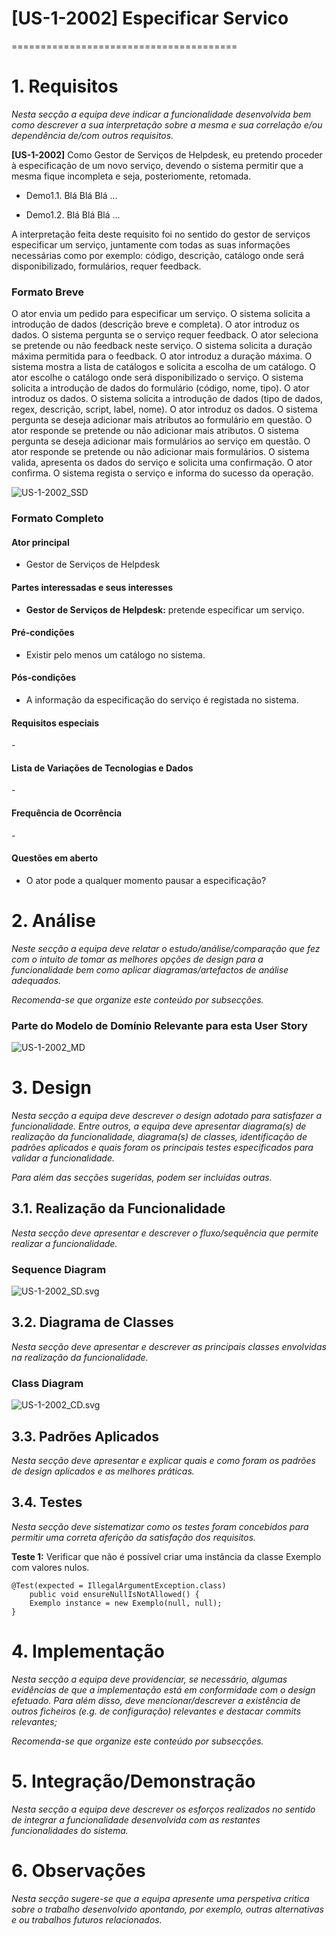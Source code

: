 # [US-1-2002] Especificar Servico
=======================================


# 1. Requisitos

*Nesta secção a equipa deve indicar a funcionalidade desenvolvida bem como descrever a 
sua interpretação sobre a mesma e sua correlação e/ou dependência de/com outros requisitos.*

**[US-1-2002]** Como Gestor de Serviços de Helpdesk, eu pretendo proceder à especificação de 
um novo serviço, devendo o sistema permitir que a mesma fique incompleta e seja, posteriomente, retomada.

- Demo1.1. Blá Blá Blá ...

- Demo1.2. Blá Blá Blá ...

A interpretação feita deste requisito foi no sentido do gestor de serviços especificar um serviço, 
juntamente com todas as suas informações necessárias como por exemplo: código, descrição, catálogo 
onde será disponibilizado, formulários, requer feedback.

### Formato Breve

O ator envia um pedido para especificar um serviço. O sistema solicita a introdução de dados (descrição breve
 e completa). O ator introduz os dados. O sistema pergunta se o serviço requer feedback. O ator seleciona se
  pretende ou não feedback neste serviço. O sistema solicita a duração máxima permitida para o feedback.
  O ator introduz a duração máxima. O sistema mostra a lista de catálogos e solicita
a escolha de um catálogo. O ator escolhe o catálogo onde será disponibilizado o serviço. O sistema solicita
a introdução de dados do formulário (código, nome, tipo). O ator introduz os dados. O sistema solicita a 
introdução de dados (tipo de dados, regex, descrição, script, label, nome). O ator introduz os dados.
O sistema pergunta se deseja adicionar mais atributos ao formulário em questão. O ator responde se pretende
ou não adicionar mais atributos. O sistema pergunta se deseja adicionar mais formulários ao serviço em questão.
O ator responde se pretende ou não adicionar mais formulários. O sistema valida, apresenta os dados do serviço 
e solicita uma confirmação. O ator confirma. O sistema regista o serviço e informa do sucesso da operação.

![US-1-2002_SSD](US-1-2002_SSD.svg)

### Formato Completo

#### Ator principal

* Gestor de Serviços de Helpdesk

#### Partes interessadas e seus interesses

* **Gestor de Serviços de Helpdesk:** pretende especificar um serviço.

#### Pré-condições

* Existir pelo menos um catálogo no sistema.

#### Pós-condições

* A informação da especificação do serviço é registada no sistema.

#### Requisitos especiais

\-

#### Lista de Variações de Tecnologias e Dados

\-

#### Frequência de Ocorrência

\-

#### Questões em aberto

* O ator pode a qualquer momento pausar a especificação?

# 2. Análise

*Neste secção a equipa deve relatar o estudo/análise/comparação que fez com o intuito de tomar as melhores opções de design para a funcionalidade bem como aplicar diagramas/artefactos de análise adequados.*

*Recomenda-se que organize este conteúdo por subsecções.*

### Parte do Modelo de Domínio Relevante para esta User Story

![US-1-2002_MD](US-1-2002_MD.svg)

# 3. Design

*Nesta secção a equipa deve descrever o design adotado para satisfazer a funcionalidade. Entre outros, a equipa deve apresentar diagrama(s) de realização da funcionalidade, diagrama(s) de classes, identificação de padrões aplicados e quais foram os principais testes especificados para validar a funcionalidade.*

*Para além das secções sugeridas, podem ser incluídas outras.*

## 3.1. Realização da Funcionalidade

*Nesta secção deve apresentar e descrever o fluxo/sequência que permite realizar a funcionalidade.*

###	Sequence Diagram

![US-1-2002_SD.svg](US-1-2002_SD_DraftForm.svg)

## 3.2. Diagrama de Classes

*Nesta secção deve apresentar e descrever as principais classes envolvidas na realização da funcionalidade.*

###	Class Diagram

![US-1-2002_CD.svg](US-1-2002_CD.svg)

## 3.3. Padrões Aplicados

*Nesta secção deve apresentar e explicar quais e como foram os padrões de design aplicados e as melhores práticas.*

## 3.4. Testes 
*Nesta secção deve sistematizar como os testes foram concebidos para permitir uma correta aferição da satisfação dos requisitos.*

**Teste 1:** Verificar que não é possível criar uma instância da classe Exemplo com valores nulos.

	@Test(expected = IllegalArgumentException.class)
		public void ensureNullIsNotAllowed() {
		Exemplo instance = new Exemplo(null, null);
	}

# 4. Implementação

*Nesta secção a equipa deve providenciar, se necessário, algumas evidências de que a implementação está em conformidade com o design efetuado. Para além disso, deve mencionar/descrever a existência de outros ficheiros (e.g. de configuração) relevantes e destacar commits relevantes;*

*Recomenda-se que organize este conteúdo por subsecções.*

# 5. Integração/Demonstração

*Nesta secção a equipa deve descrever os esforços realizados no sentido de integrar a funcionalidade desenvolvida com as restantes funcionalidades do sistema.*

# 6. Observações

*Nesta secção sugere-se que a equipa apresente uma perspetiva critica sobre o trabalho desenvolvido apontando, por exemplo, outras alternativas e ou trabalhos futuros relacionados.*



